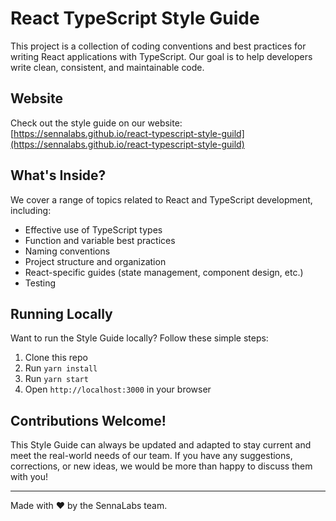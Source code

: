 # React TypeScript Style Guide

This project is a collection of coding conventions and best practices for writing React applications with TypeScript. Our goal is to help developers write clean, consistent, and maintainable code.

## Website

Check out the style guide on our website: [https://sennalabs.github.io/react-typescript-style-guild](https://sennalabs.github.io/react-typescript-style-guild)

## What's Inside?

We cover a range of topics related to React and TypeScript development, including:

- Effective use of TypeScript types
- Function and variable best practices
- Naming conventions
- Project structure and organization
- React-specific guides (state management, component design, etc.)
- Testing

## Running Locally

Want to run the Style Guide locally? Follow these simple steps:

1. Clone this repo
2. Run `yarn install`
3. Run `yarn start`
4. Open `http://localhost:3000` in your browser

## Contributions Welcome!

This Style Guide can always be updated and adapted to stay current and meet the real-world needs of our team. If you have any suggestions, corrections, or new ideas, we would be more than happy to discuss them with you!

---

Made with ❤️ by the SennaLabs team.

